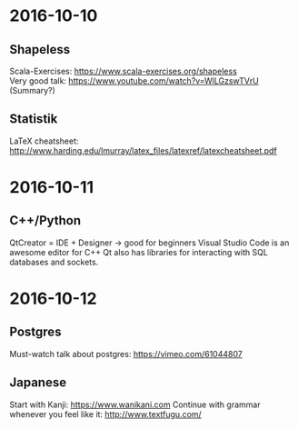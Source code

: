# 2016-10-10

## Shapeless
Scala-Exercises: https://www.scala-exercises.org/shapeless  
Very good talk: https://www.youtube.com/watch?v=WlLGzswTVrU  
(Summary?)

## Statistik
LaTeX cheatsheet: http://www.harding.edu/lmurray/latex_files/latexref/latexcheatsheet.pdf


# 2016-10-11

## C++/Python
QtCreator = IDE + Designer -> good for beginners
Visual Studio Code is an awesome editor for C++
Qt also has libraries for interacting with SQL databases and sockets.

# 2016-10-12

## Postgres
Must-watch talk about postgres: https://vimeo.com/61044807

## Japanese
Start with Kanji: https://www.wanikani.com
Continue with grammar whenever you feel like it: http://www.textfugu.com/





